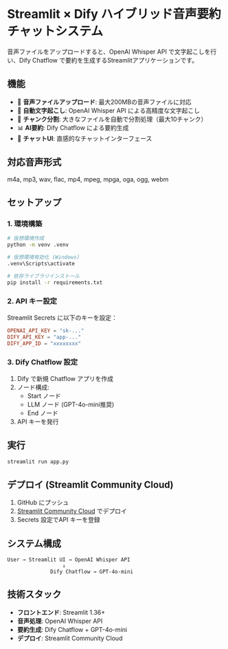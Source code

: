 # Streamlit × Dify ハイブリッド音声要約チャットシステム

音声ファイルをアップロードすると、OpenAI Whisper API で文字起こしを行い、Dify Chatflow で要約を生成するStreamlitアプリケーションです。

## 機能

- 🎤 **音声ファイルアップロード**: 最大200MBの音声ファイルに対応
- 📝 **自動文字起こし**: OpenAI Whisper API による高精度な文字起こし
- 🔄 **チャンク分割**: 大きなファイルを自動で分割処理（最大10チャンク）
- 📊 **AI要約**: Dify Chatflow による要約生成
- 💬 **チャットUI**: 直感的なチャットインターフェース

## 対応音声形式

m4a, mp3, wav, flac, mp4, mpeg, mpga, oga, ogg, webm

## セットアップ

### 1. 環境構築

```bash
# 仮想環境作成
python -m venv .venv

# 仮想環境有効化 (Windows)
.venv\Scripts\activate

# 依存ライブラリインストール
pip install -r requirements.txt
```

### 2. API キー設定

Streamlit Secrets に以下のキーを設定：

```toml
OPENAI_API_KEY = "sk-..."
DIFY_API_KEY = "app-..."
DIFY_APP_ID = "xxxxxxxx"
```

### 3. Dify Chatflow 設定

1. Dify で新規 Chatflow アプリを作成
2. ノード構成:
   - Start ノード
   - LLM ノード (GPT-4o-mini推奨)
   - End ノード
3. API キーを発行

## 実行

```bash
streamlit run app.py
```

## デプロイ (Streamlit Community Cloud)

1. GitHub にプッシュ
2. [Streamlit Community Cloud](https://share.streamlit.io) でデプロイ
3. Secrets 設定でAPI キーを登録

## システム構成

```
User → Streamlit UI → OpenAI Whisper API
                  ↓
              Dify Chatflow → GPT-4o-mini
```

## 技術スタック

- **フロントエンド**: Streamlit 1.36+
- **音声処理**: OpenAI Whisper API
- **要約生成**: Dify Chatflow + GPT-4o-mini
- **デプロイ**: Streamlit Community Cloud
